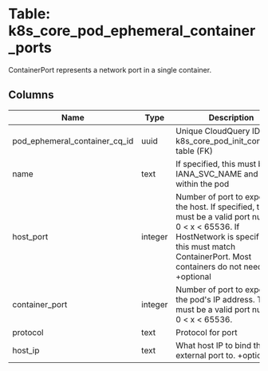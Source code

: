
# Table: k8s_core_pod_ephemeral_container_ports
ContainerPort represents a network port in a single container.
## Columns
| Name        | Type           | Description  |
| ------------- | ------------- | -----  |
|pod_ephemeral_container_cq_id|uuid|Unique CloudQuery ID of k8s_core_pod_init_containers table (FK)|
|name|text|If specified, this must be an IANA_SVC_NAME and unique within the pod|
|host_port|integer|Number of port to expose on the host. If specified, this must be a valid port number, 0 < x < 65536. If HostNetwork is specified, this must match ContainerPort. Most containers do not need this. +optional|
|container_port|integer|Number of port to expose on the pod's IP address. This must be a valid port number, 0 < x < 65536.|
|protocol|text|Protocol for port|
|host_ip|text|What host IP to bind the external port to. +optional|
